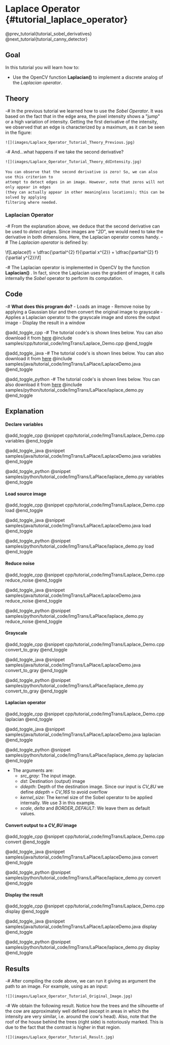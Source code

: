 Laplace Operator {#tutorial_laplace_operator}
================

@prev_tutorial{tutorial_sobel_derivatives}
@next_tutorial{tutorial_canny_detector}

Goal
----

In this tutorial you will learn how to:

-   Use the OpenCV function **Laplacian()** to implement a discrete analog of the *Laplacian
    operator*.

Theory
------

-#  In the previous tutorial we learned how to use the *Sobel Operator*. It was based on the fact
    that in the edge area, the pixel intensity shows a "jump" or a high variation of intensity.
    Getting the first derivative of the intensity, we observed that an edge is characterized by a
    maximum, as it can be seen in the figure:

    ![](images/Laplace_Operator_Tutorial_Theory_Previous.jpg)

-#  And...what happens if we take the second derivative?

    ![](images/Laplace_Operator_Tutorial_Theory_ddIntensity.jpg)

    You can observe that the second derivative is zero! So, we can also use this criterion to
    attempt to detect edges in an image. However, note that zeros will not only appear in edges
    (they can actually appear in other meaningless locations); this can be solved by applying
    filtering where needed.

### Laplacian Operator

-#  From the explanation above, we deduce that the second derivative can be used to *detect edges*.
    Since images are "*2D*", we would need to take the derivative in both dimensions. Here, the
    Laplacian operator comes handy.
-#  The *Laplacian operator* is defined by:

\f[Laplace(f) = \dfrac{\partial^{2} f}{\partial x^{2}} + \dfrac{\partial^{2} f}{\partial y^{2}}\f]

-#  The Laplacian operator is implemented in OpenCV by the function **Laplacian()** . In fact,
    since the Laplacian uses the gradient of images, it calls internally the *Sobel* operator to
    perform its computation.

Code
----

-#  **What does this program do?**
    -   Loads an image
    -   Remove noise by applying a Gaussian blur and then convert the original image to grayscale
    -   Applies a Laplacian operator to the grayscale image and stores the output image
    -   Display the result in a window

@add_toggle_cpp
-#  The tutorial code's is shown lines below. You can also download it from
    [here](https://raw.githubusercontent.com/opencv/opencv/3.4/samples/cpp/tutorial_code/ImgTrans/Laplace_Demo.cpp)
    @include samples/cpp/tutorial_code/ImgTrans/Laplace_Demo.cpp
@end_toggle

@add_toggle_java
-#  The tutorial code's is shown lines below. You can also download it from
    [here](https://raw.githubusercontent.com/opencv/opencv/3.4/samples/java/tutorial_code/ImgTrans/LaPlace/LaplaceDemo.java)
    @include samples/java/tutorial_code/ImgTrans/LaPlace/LaplaceDemo.java
@end_toggle

@add_toggle_python
-#  The tutorial code's is shown lines below. You can also download it from
    [here](https://raw.githubusercontent.com/opencv/opencv/3.4/samples/python/tutorial_code/ImgTrans/LaPlace/laplace_demo.py)
    @include samples/python/tutorial_code/ImgTrans/LaPlace/laplace_demo.py
@end_toggle

Explanation
-----------

#### Declare variables

@add_toggle_cpp
@snippet cpp/tutorial_code/ImgTrans/Laplace_Demo.cpp variables
@end_toggle

@add_toggle_java
@snippet samples/java/tutorial_code/ImgTrans/LaPlace/LaplaceDemo.java variables
@end_toggle

@add_toggle_python
@snippet samples/python/tutorial_code/ImgTrans/LaPlace/laplace_demo.py variables
@end_toggle

#### Load source image

@add_toggle_cpp
@snippet cpp/tutorial_code/ImgTrans/Laplace_Demo.cpp load
@end_toggle

@add_toggle_java
@snippet samples/java/tutorial_code/ImgTrans/LaPlace/LaplaceDemo.java load
@end_toggle

@add_toggle_python
@snippet samples/python/tutorial_code/ImgTrans/LaPlace/laplace_demo.py load
@end_toggle

#### Reduce noise

@add_toggle_cpp
@snippet cpp/tutorial_code/ImgTrans/Laplace_Demo.cpp reduce_noise
@end_toggle

@add_toggle_java
@snippet samples/java/tutorial_code/ImgTrans/LaPlace/LaplaceDemo.java reduce_noise
@end_toggle

@add_toggle_python
@snippet samples/python/tutorial_code/ImgTrans/LaPlace/laplace_demo.py reduce_noise
@end_toggle

#### Grayscale

@add_toggle_cpp
@snippet cpp/tutorial_code/ImgTrans/Laplace_Demo.cpp convert_to_gray
@end_toggle

@add_toggle_java
@snippet samples/java/tutorial_code/ImgTrans/LaPlace/LaplaceDemo.java convert_to_gray
@end_toggle

@add_toggle_python
@snippet samples/python/tutorial_code/ImgTrans/LaPlace/laplace_demo.py convert_to_gray
@end_toggle

#### Laplacian operator

@add_toggle_cpp
@snippet cpp/tutorial_code/ImgTrans/Laplace_Demo.cpp laplacian
@end_toggle

@add_toggle_java
@snippet samples/java/tutorial_code/ImgTrans/LaPlace/LaplaceDemo.java laplacian
@end_toggle

@add_toggle_python
@snippet samples/python/tutorial_code/ImgTrans/LaPlace/laplace_demo.py laplacian
@end_toggle

-   The arguments are:
    -   *src_gray*: The input image.
    -   *dst*: Destination (output) image
    -   *ddepth*: Depth of the destination image. Since our input is *CV_8U* we define *ddepth* =
        *CV_16S* to avoid overflow
    -   *kernel_size*: The kernel size of the Sobel operator to be applied internally. We use 3 in
        this example.
    -   *scale*, *delta* and *BORDER_DEFAULT*: We leave them as default values.

#### Convert output to a *CV_8U* image

@add_toggle_cpp
@snippet cpp/tutorial_code/ImgTrans/Laplace_Demo.cpp convert
@end_toggle

@add_toggle_java
@snippet samples/java/tutorial_code/ImgTrans/LaPlace/LaplaceDemo.java convert
@end_toggle

@add_toggle_python
@snippet samples/python/tutorial_code/ImgTrans/LaPlace/laplace_demo.py convert
@end_toggle

#### Display the result

@add_toggle_cpp
@snippet cpp/tutorial_code/ImgTrans/Laplace_Demo.cpp display
@end_toggle

@add_toggle_java
@snippet samples/java/tutorial_code/ImgTrans/LaPlace/LaplaceDemo.java display
@end_toggle

@add_toggle_python
@snippet samples/python/tutorial_code/ImgTrans/LaPlace/laplace_demo.py display
@end_toggle

Results
-------

-#  After compiling the code above, we can run it giving as argument the path to an image. For
    example, using as an input:

    ![](images/Laplace_Operator_Tutorial_Original_Image.jpg)

-#  We obtain the following result. Notice how the trees and the silhouette of the cow are
    approximately well defined (except in areas in which the intensity are very similar, i.e. around
    the cow's head). Also, note that the roof of the house behind the trees (right side) is
    notoriously marked. This is due to the fact that the contrast is higher in that region.

    ![](images/Laplace_Operator_Tutorial_Result.jpg)
